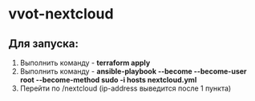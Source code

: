 # vvot-nextcloud

## Для запуска:
 1. Выполнить команду - **terraform apply**
 2. Выполнить команду - **ansible-playbook --become --become-user root --become-method sudo -i hosts nextcloud.yml**
 3. Перейти по <ip-address>/nextcloud (ip-address выведится после 1 пункта)
